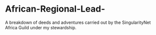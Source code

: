 # African-Regional-Lead-
A breakdown of deeds and adventures carried out by the SingularityNet Africa Guild under my stewardship.
